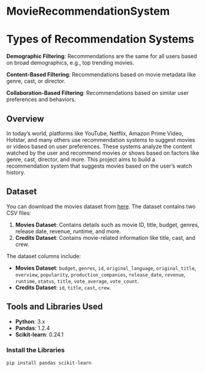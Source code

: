 # MovieRecommendationSystem

# Types of Recommendation Systems

**Demographic Filtering**: Recommendations are the same for all users based on broad demographics, e.g., top trending movies.

**Content-Based Filtering**: Recommendations based on movie metadata like genre, cast, or director.

**Collaboration-Based Filtering**: Recommendations based on similar user preferences and behaviors.

## Overview
In today’s world, platforms like YouTube, Netflix, Amazon Prime Video, Hotstar, and many others use recommendation systems to suggest movies or videos based on user preferences. These systems analyze the content watched by the user and recommend movies or shows based on factors like genre, cast, director, and more. This project aims to build a recommendation system that suggests movies based on the user’s watch history.

## Dataset
You can download the movies dataset from [here](Dataset). The dataset contains two CSV files:
1. **Movies Dataset**: Contains details such as movie ID, title, budget, genres, release date, revenue, runtime, and more.
2. **Credits Dataset**: Contains movie-related information like title, cast, and crew.

The dataset columns include:
- **Movies Dataset**: `budget`, `genres`, `id`, `original_language`, `original_title`, `overview`, `popularity`, `production_companies`, `release_date`, `revenue`, `runtime`, `status`, `title`, `vote_average`, `vote_count`.
- **Credits Dataset**: `id`, `title`, `cast`, `crew`.

## Tools and Libraries Used
- **Python**: 3.x
- **Pandas**: 1.2.4
- **Scikit-learn**: 0.24.1

### Install the Libraries
```bash
pip install pandas scikit-learn
